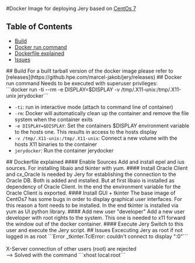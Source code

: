 #Docker Image for deploying Jery
based on [CentOs 7](https://hub.docker.com/_/centos/)

## Table of Contents
- [Build](#Build)
- [Docker run command](#Dockerruncommand)  
- [Dockerfile explained](#Dockerfileexplained)
- [Issues](#Issues)

<a name="Build"/>
## Build
For a built tarball version of the docker image please refer to [releases](https://github.hpe.com/marcel-jakob/jery/releases)

<a name="Dockerruncommand"/>
## Docker run command
Needs to be executed with superuser privileges: <br>
```docker run -ti --rm -e DISPLAY=$DISPLAY -v /tmp/.X11-unix:/tmp/.X11-unix jerydocker```

- ```-ti```: run in interactive mode (attach to command line of container)
- ```-rm```: Docker will automatically clean up the container and remove the file system when the container exits
- ```-e DISPLAY=$DISPLAY```: Set the containers $DISPLAY environment variable to the hosts one. This results in access to the hosts display
- ```-v /tmp/.X11-unix:/tmp/.X11-unix```: Connect a new volume with the hosts X11 binaries to the container
- ```jerydocker```: Run the container jerydocker

<a name="Dockerfileexplained"/>
## Dockerfile explained
#### Enable Sources
Add and install epel and ius sources. For installing libaio and tkinter with yum.
#### Install Oracle Client and cx_Oracle
Is needed by Jery for establishing the connection to the Oracle DB. Both is added and installed. But at first libaio is installed as dependency of Oracle Client. In the end the environment variable for the Oracle Client is exported.
#### Install GUI + tkinter
 The base image of CentOs7 has some bugs in order to display graphical user interfaces. For this reason a font needs to be installed. In the end tkinter is installed via yum as UI python library.
#### Add new user "developer"
 Add a new user developer with root rights to the system. This one is needed to x11 forward the window out of the docker container.
#### Execute Jery
 Switch to this user and execute the Jery script.

<a name="Issues"/> 
## Issues
Excecuting Jery as root if not logged in as root
```Error _tkinter.TclError: couldn't connect to display ":0"```</br></br>
X-Server connection of other users (root) are rejected</br>
--> Solved with the command ```xhost local:root```
